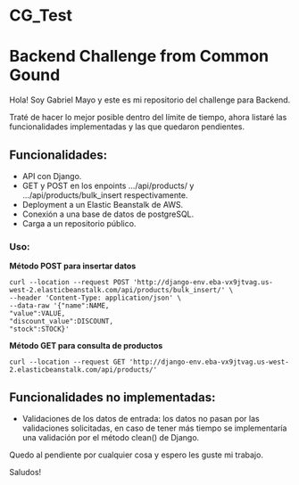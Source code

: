 # CG_Test
# Backend Challenge from Common Gound

Hola! Soy Gabriel Mayo y este es mi repositorio del challenge para Backend.

Traté de hacer lo mejor posible dentro del límite de tiempo, ahora listaré las funcionalidades implementadas y las que quedaron pendientes.

## Funcionalidades:
* API con Django.
* GET y POST en los enpoints .../api/products/ y .../api/products/bulk_insert respectivamente.
* Deployment a un Elastic Beanstalk de AWS.
* Conexión a una base de datos de postgreSQL.
* Carga a un repositorio público.

### Uso:

**Método POST para insertar datos**
```
curl --location --request POST 'http://django-env.eba-vx9jtvag.us-west-2.elasticbeanstalk.com/api/products/bulk_insert/' \
--header 'Content-Type: application/json' \
--data-raw '{"name":NAME,
"value":VALUE,
"discount_value":DISCOUNT,
"stock":STOCK}'
```

**Método GET para consulta de productos**

`curl --location --request GET 'http://django-env.eba-vx9jtvag.us-west-2.elasticbeanstalk.com/api/products/'`


## Funcionalidades no implementadas:
* Validaciones de los datos de entrada: los datos no pasan por las validaciones solicitadas, en caso de tener más tiempo se implementaría una validación por el método clean() de Django.

Quedo al pendiente por cualquier cosa y espero les guste mi trabajo.

Saludos!
